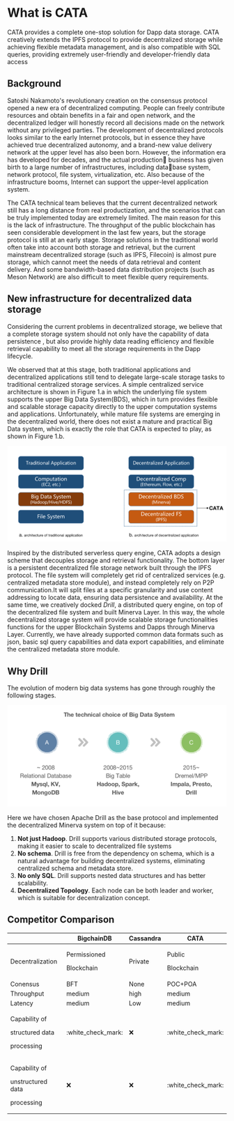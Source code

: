 # What is CATA

CATA provides a complete one-stop solution for Dapp data storage. CATA creatively extends the IPFS protocol to provide decentralized storage while achieving flexible metadata management, and is also compatible with SQL queries, providing extremely user-friendly and developer-friendly data access

## Background

Satoshi Nakamoto's revolutionary creation on the consensus protocol opened a new era of decentralized computing. People can freely contribute resources and obtain benefits in a fair and open network, and the decentralized ledger will honestly record all decisions made on the network without any privileged parties. The development of decentralized protocols looks similar to the early Internet protocols, but in essence they have achieved true decentralized autonomy, and a brand-new value delivery network at the upper level has also been born. However, the information era has developed for decades, and the actual production business has given birth to a large number of infrastructures, including database system, network protocol, file system, virtualization, etc. Also because of the infrastructure booms, Internet can support the upper-level application system.

The CATA technical team believes that the current decentralized network still has a long distance from real productization, and the scenarios that can be truly implemented today are extremely limited. The main reason for this is the lack of infrastructure. The throughput of the public blockchain has seen considerable development in the last few years, but the storage protocol is still at an early stage. Storage solutions in the traditional world often take into account both storage and retrieval, but the current mainstream decentralized storage (such as IPFS, Filecoin) is almost pure storage, which cannot meet the needs of data retrieval and content delivery. And some bandwidth-based data distribution projects (such as Meson Network) are also difficult to meet flexible query requirements.

## New infrastructure for decentralized data storage

Considering the current problems in decentralized storage, we believe that a complete storage system should not only have the capability of data persistence , but also provide highly data reading efficiency and flexible retrieval capability to meet all the storage requirements in the Dapp lifecycle.

We observed that at this stage, both traditional applications and decentralized applications still tend to delegate large-scale storage tasks to traditional centralized storage services. A simple centralized service architecture is shown in Figure 1.a in which the underlying file system supports the upper Big Data System(BDS), which in turn provides flexible and scalable storage capacity directly to the upper computation systems and applications. Unfortunately, while mature file systems are emerging in the decentralized world, there does not exist a mature and practical Big Data system, which is  exactly the role that CATA is expected to play, as shown in Figure 1.b.

![Figure 1 ](<../.gitbook/assets/image (6).png>)

Inspired by the distributed serverless query engine, CATA adopts a design scheme that decouples storage and retrieval functionality. The bottom layer is a persistent decentralized file storage network built through the IPFS protocol. The file system will completely get rid of centralized services (e.g. centralized metadata store module), and instead completely rely on P2P communication.It will split files at a specific granularity and use content addressing to locate data, ensuring data persistence and availability. At the same time, we creatively docked _Drill_, a distributed query engine, on top of the decentralized file system and built Minerva Layer.  In this way, the whole decentralized storage system will provide scalable storage functionalities functions for the upper Blockchain Systems and Dapps through Minerva Layer. Currently, we have already supported common data formats such as json, basic sql query capabilities and data export capabilities, and eliminate the centralized metadata store module.

## Why Drill

The evolution of modern big data systems has gone through roughly the following stages.

![Figure 2](<../.gitbook/assets/image (16).png>)

Here we have chosen Apache Drill as the base protocol and implemented the decentralized Minerva system on top of it because:

1. **Not just Hadoop**. Drill supports various distributed storage protocols, making it easier to scale to decentralized file systems
2. **No schema**.  Drill is free from the dependency on schema, which is a natural advantage for building decentralized systems, eliminating centralized schema and metadata store.
3. **No only SQL**. Drill supports nested data structures and has better scalability.
4. **Decentralized Topology**. Each node can be both leader and worker, which is suitable for decentralization concept.



## Competitor Comparison

|                                                                 | BigchainDB                            | Cassandra              | CATA                            |
| --------------------------------------------------------------- | ------------------------------------- | ---------------------- | ------------------------------- |
| Decentralization                                                | <p>Permissioned </p><p>Blockchain</p> | <p>Private</p><p> </p> | <p>Public </p><p>Blockchain</p> |
| Conensus                                                        | BFT                                   | None                   | POC+POA                         |
| Throughput                                                      | medium                                | high                   | medium                          |
| Latency                                                         | medium                                | Low                    | medium                          |
| <p>Capability of </p><p>structured data </p><p>processing</p>   | :white\_check\_mark:                  | ❌                      | :white\_check\_mark:            |
| <p>Capability of </p><p>unstructured data </p><p>processing</p> | :x:                                   | ❌                      | :white\_check\_mark:            |

